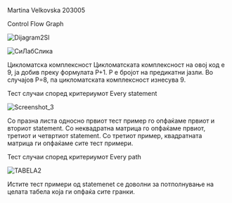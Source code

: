 Martina Velkovska 203005

Control Flow Graph


![Dijagram2SI](https://user-images.githubusercontent.com/103152926/171904541-cba7c8b5-2e04-4196-abb4-e2a694f2f7ad.png)

![СиЛабСлика](https://user-images.githubusercontent.com/103152926/171904738-57ac1775-56cf-47df-b813-2880fa437b68.png)


Цикломатска комплексност
Цикломатската комплексност на овој код е 9, ја добив преку формулата P+1. P е бројот на предикатни јазли. Во случајoв P=8, па цикломатската комплексност изнесува 9.

Тест случаи според критериумот Every statement

![Screenshot_3](https://user-images.githubusercontent.com/103152926/171905154-7ff11b59-6b83-4fdf-ae06-cccfcffd2bfd.png)

Со празна листа односно првиот тест пример го опфаќаме првиот и вториот statement.
Со неквадратна матрица го опфаќаме првиот, третиот и четвртиот statement.
Со третиот пример, квадратната матрица ги опфаќаме сите тест примери. 


Тест случаи според критериумот Every path

![TABELA2](https://user-images.githubusercontent.com/103152926/171904714-d76cc106-184d-4555-94b8-30c55f60c074.png)

Истите тест примери од statemenet се доволни за потполнување на целата табела која ги опфаќа сите гранки.
